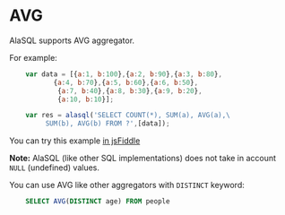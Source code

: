 # AVG

AlaSQL supports AVG aggregator. 

For example:
```js
    var data = [{a:1, b:100},{a:2, b:90},{a:3, b:80},
           {a:4, b:70},{a:5, b:60},{a:6, b:50},
            {a:7, b:40},{a:8, b:30},{a:9, b:20},
            {a:10, b:10}];

    var res = alasql('SELECT COUNT(*), SUM(a), AVG(a),\
         SUM(b), AVG(b) FROM ?',[data]);
```

You can try this example [in jsFiddle](http://jsfiddle.net/agershun/7yxy6frz/)

**Note:** AlaSQL (like other SQL implementations) does not take in account ```NULL``` (undefined) values.

You can use AVG like other aggregators with ```DISTINCT``` keyword:
```sql
    SELECT AVG(DISTINCT age) FROM people
```